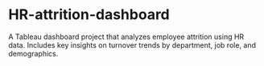 # HR-attrition-dashboard
A Tableau dashboard project that analyzes employee attrition using HR data. Includes key insights on turnover trends by department, job role, and demographics.
